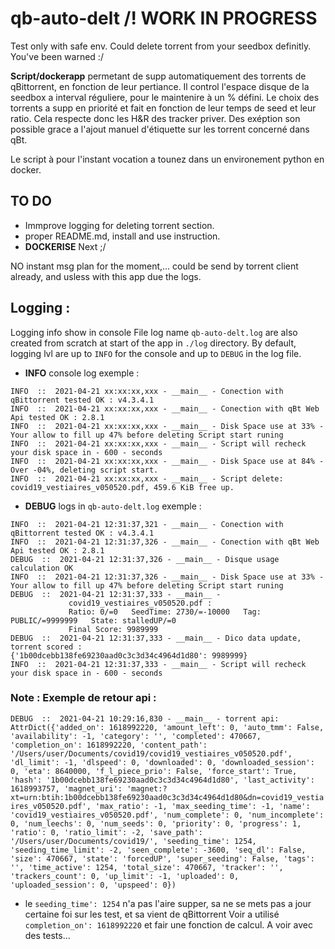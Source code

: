 # qb-auto-delt /!  WORK IN PROGRESS 
Test only with safe env.
Could delete torrent from your seedbox definitly.
You've been warned :/

**Script/dockerapp** permetant de supp automatiquement des torrents de qBittorrent, en fonction de leur pertiance.
Il control l'espace disque de la seedbox a interval réguliere, pour le maintenire à un % défini.
Le choix des torrents a supp en priorité et fait en fonction de leur temps de seed et leur ratio.
Cela respecte donc les H&R des tracker priver.
Des exéption son possible grace a l'ajout manuel d'étiquette sur les torrent concerné dans qBt.

Le script à pour l'instant vocation a tounez dans un environement python en docker.

## TO DO

- Immprove logging for deleting torrent section.
- proper README.md, install and use instruction. 
- **DOCKERISE** Next ;/

NO instant msg plan for the moment,... could be send by torrent client already, and usless with this app due the logs.

## Logging :

Logging info show in console
File log name `qb-auto-delt.log` are also created from scratch at start of the app in `./log` directory.
By default, logging lvl are up to `INFO` for the console and up to `DEBUG` in the log file.

- **INFO** console log exemple :
```log
INFO  ::  2021-04-21 xx:xx:xx,xxx - __main__ - Conection with qBittorrent tested OK : v4.3.4.1
INFO  ::  2021-04-21 xx:xx:xx,xxx - __main__ - Conection with qBt Web Api tested OK : 2.8.1
INFO  ::  2021-04-21 xx:xx:xx,xxx - __main__ - Disk Space use at 33% - Your allow to fill up 47% before deleting Script start runing
INFO  ::  2021-04-21 xx:xx:xx,xxx - __main__ - Script will recheck your disk space in - 600 - seconds
INFO  ::  2021-04-21 xx:xx:xx,xxx - __main__ - Disk Space use at 84% -  Over -04%, deleting script start.
INFO  ::  2021-04-21 xx:xx:xx,xxx - __main__ - Script delete: covid19_vestiaires_v050520.pdf, 459.6 KiB free up.
```

- **DEBUG** logs in `qb-auto-delt.log` exemple :

```log
INFO  ::  2021-04-21 12:31:37,321 - __main__ - Conection with qBittorrent tested OK : v4.3.4.1
INFO  ::  2021-04-21 12:31:37,326 - __main__ - Conection with qBt Web Api tested OK : 2.8.1
DEBUG  ::  2021-04-21 12:31:37,326 - __main__ - Disque usage calculation OK
INFO  ::  2021-04-21 12:31:37,326 - __main__ - Disk Space use at 33% - Your allow to fill up 47% before deleting Script start runing
DEBUG  ::  2021-04-21 12:31:37,333 - __main__ - 
             covid19_vestiaires_v050520.pdf :
             Ratio: 0/=0   SeedTime: 2730/=-10000   Tag: PUBLIC/=9999999   State: stalledUP/=0
             Final Score: 9989999
DEBUG  ::  2021-04-21 12:31:37,333 - __main__ - Dico data update, torrent scored : 
{'1b00dcebb138fe69230aad0c3c3d34c4964d1d80': 9989999}
INFO  ::  2021-04-21 12:31:37,333 - __main__ - Script will recheck your disk space in - 600 - seconds
```
### Note : Exemple de retour api :

```DEBUG  ::  2021-04-21 10:29:16,830 - __main__ - torrent api: AttrDict({'added_on': 1618992220, 'amount_left': 0, 'auto_tmm': False, 'availability': -1, 'category': '', 'completed': 470667, 'completion_on': 1618992220, 'content_path': '/Users/user/Documents/covid19/covid19_vestiaires_v050520.pdf', 'dl_limit': -1, 'dlspeed': 0, 'downloaded': 0, 'downloaded_session': 0, 'eta': 8640000, 'f_l_piece_prio': False, 'force_start': True, 'hash': '1b00dcebb138fe69230aad0c3c3d34c4964d1d80', 'last_activity': 1618993757, 'magnet_uri': 'magnet:?xt=urn:btih:1b00dcebb138fe69230aad0c3c3d34c4964d1d80&dn=covid19_vestiaires_v050520.pdf', 'max_ratio': -1, 'max_seeding_time': -1, 'name': 'covid19_vestiaires_v050520.pdf', 'num_complete': 0, 'num_incomplete': 0, 'num_leechs': 0, 'num_seeds': 0, 'priority': 0, 'progress': 1, 'ratio': 0, 'ratio_limit': -2, 'save_path': '/Users/user/Documents/covid19/', 'seeding_time': 1254, 'seeding_time_limit': -2, 'seen_complete': -3600, 'seq_dl': False, 'size': 470667, 'state': 'forcedUP', 'super_seeding': False, 'tags': '', 'time_active': 1254, 'total_size': 470667, 'tracker': '', 'trackers_count': 0, 'up_limit': -1, 'uploaded': 0, 'uploaded_session': 0, 'upspeed': 0}) ```

- le `seeding_time': 1254` n'a pas l'aire supper, sa ne se mets pas a jour certaine foi sur les test, et sa vient de qBittorrent
Voir a utilisé `completion_on': 1618992220` et fair une fonction de calcul.
A voir avec des tests...